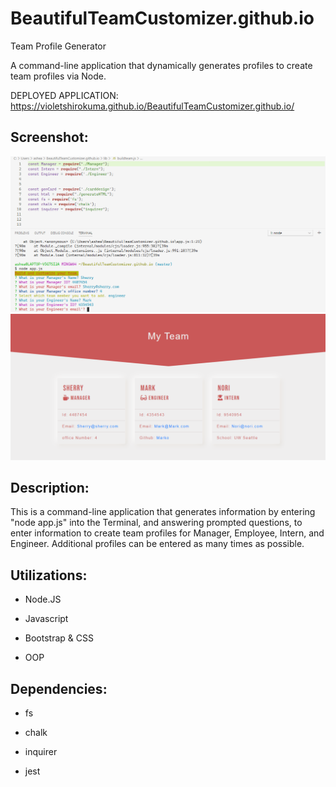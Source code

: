 # BeautifulTeamCustomizer.github.io
Team Profile Generator

A command-line application that dynamically generates profiles to create team profiles via Node.

DEPLOYED APPLICATION: https://violetshirokuma.github.io/BeautifulTeamCustomizer.github.io/


<h2>Screenshot:</h2>

![GitHub Logo](/Screenshot1.png)
![GitHub Logo](/Screenshot2.png)


<h2>Description:</h2>

This is a command-line application that generates information by entering "node app.js" into the Terminal, and answering prompted questions, to enter information to create team profiles for Manager, Employee, Intern, and Engineer. Additional profiles can be entered as many times as possible.


<h2>Utilizations:</h2>

* Node.JS

* Javascript

* Bootstrap & CSS

* OOP


<h2>Dependencies:</h2>

* fs

* chalk

* inquirer

* jest
